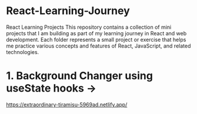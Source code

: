 # React-Learning-Journey
React Learning Projects
This repository contains a collection of mini projects that I am building as part of my learning journey in React and web development. Each folder represents a small project or exercise that helps me practice various concepts and features of React, JavaScript, and related technologies.
# 1. Background Changer using useState hooks ->
https://extraordinary-tiramisu-5969ad.netlify.app/
